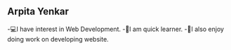## Arpita Yenkar

-💻I have interest in Web Development.
-📗I am quick learner.
-🤩I also enjoy doing work on developing website.
